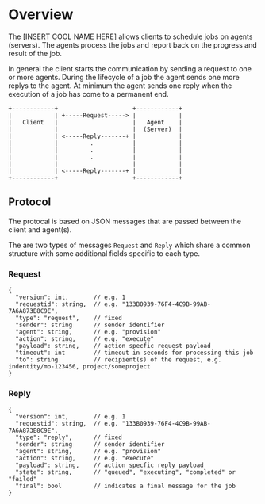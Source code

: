Overview
========
The [INSERT COOL NAME HERE] allows clients to schedule jobs on agents (servers). 
The agents process the jobs and report back on the progress and result of the job.

In general the client starts the communication by sending a request to one or more agents.
During the lifecycle of a job the agent sends one more replys to the agent.
At minimum the agent sends one reply when the execution of a job has come to a permanent end. 

```
+------------+                     +------------+
|            | +-----Request-----> |            |
|   Client   |                     |   Agent    |
|            |                     |  (Server)  |
|            | <-----Reply-------+ |            |
|            |         .           |            |
|            |         .           |            |
|            |         .           |            |
|            |                     |            |
|            | <-----Reply-------+ |            |
+------------+                     +------------+
```

Protocol
--------
The protocal is based on JSON messages that are passed between the client and agent(s).

The are two types of messages `Request` and `Reply` which share a common structure with some additional fields specific to each type.

### Request
```
{
  "version": int,       // e.g. 1
  "requestid": string,  // e.g. "133B0939-76F4-4C9B-99AB-7A6A873E8C9E",
  "type": "request",    // fixed 
  "sender": string      // sender identifier
  "agent": string,      // e.g. "provision"
  "action": string,     // e.g. "execute"
  "payload": string,    // action specfic request payload
  "timeout": int        // timeout in seconds for processing this job
  "to": string          // recipient(s) of the request, e.g. indentity/mo-123456, project/someproject
}
```

### Reply

```
{
  "version": int,       // e.g. 1
  "requestid": string,  // e.g. "133B0939-76F4-4C9B-99AB-7A6A873E8C9E",
  "type": "reply",      // fixed 
  "sender": string      // sender identifier
  "agent": string,      // e.g. "provision"
  "action": string,     // e.g. "execute"
  "payload": string,    // action specfic reply payload
  "state": string,      // "queued", "executing", "completed" or "failed"
  "final": bool         // indicates a final message for the job
}
```

